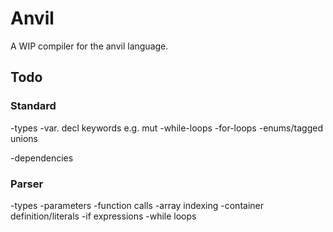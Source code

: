 # Anvil
A WIP compiler for the anvil language.

## Todo
### Standard
-types
-var. decl keywords e.g. mut
-while-loops
-for-loops
-enums/tagged unions

-dependencies

### Parser
-types
-parameters
-function calls
-array indexing
-container definition/literals
-if expressions
-while loops

